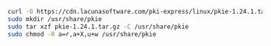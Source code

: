 ﻿```sh
curl -O https://cdn.lacunasoftware.com/pki-express/linux/pkie-1.24.1.tar.gz
sudo mkdir /usr/share/pkie
sudo tar xzf pkie-1.24.1.tar.gz -C /usr/share/pkie
sudo chmod -R a=r,a+X,u+w /usr/share/pkie
```
